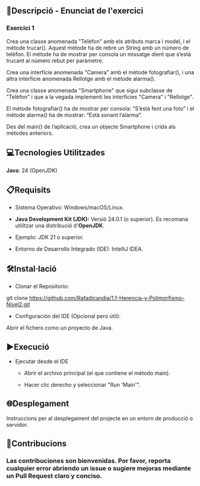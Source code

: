 <br>

## 📄Descripció - Enunciat de l'exercici

### Exercici 1

Crea una classe anomenada "Telèfon" amb els atributs marca i model, i el mètode trucar(). Aquest mètode ha de rebre un String amb un número de telèfon. El mètode ha de mostrar per consola un missatge dient que s’està trucant al número rebut per paràmetre.

Crea una interfície anomenada "Camera" amb el mètode fotografiar(), i una altra interfície anomenada Rellotge amb el mètode alarma().

Crea una classe anomenada "Smartphone" que sigui subclasse de "Telèfon" i que a la vegada implementi les interfícies "Camera" i "Rellotge".

El mètode fotografiar() ha de mostrar per consola: “S’està fent una foto” i el mètode alarma() ha de mostrar: “Està sonant l’alarma”.

Des del main() de l’aplicació, crea un objecte Smartphone i crida als mètodes anteriors.

## 💻Tecnologies Utilitzades

**Java**: 24 (OpenJDK)

## 📋Requisits

- Sistema Operativo: Windows/macOS/Linux.

- **Java Development Kit (JDK):** Versió 24.0.1 (o superior). Es recomana utilitzar una distribució d'**OpenJDK**.

- Ejemplo: JDK 21 o superior.

- Entorno de Desarrollo Integrado (IDE): IntelliJ IDEA.


## 🛠️Instal·lació

- Clonar el Repositorio:

git clone https://github.com/Rafadicandia/1.1-Herencia-y-Polimorfismo-Nivel2.git

- Configuración del IDE (Opcional pero útil):

Abrir el fichero como un proyecto de Java.


## ▶️Execució

- Ejecutar desde el IDE
    - Abrir el archivo principal (el que contiene el método main).

    - Hacer clic derecho y seleccionar "Run 'Main'".


## 🌐Desplegament

Instruccions per al desplegament del projecte en un entorn de producció o servidor.


## 🤝Contribucions

### Las contribuciones son bienvenidas. Por favor, reporta cualquier error abriendo un issue o sugiere mejoras mediante un Pull Request claro y conciso.
